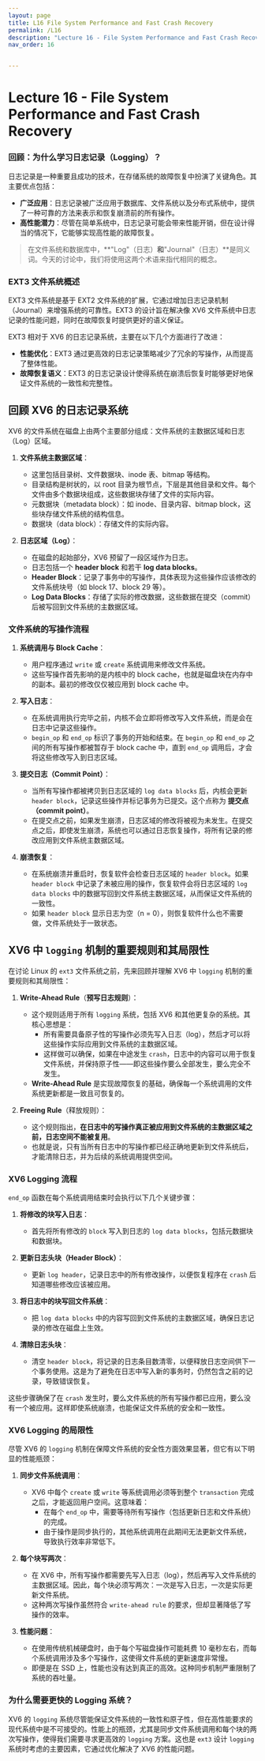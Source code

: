 ```yaml
---
layout: page
title: L16 File System Performance and Fast Crash Recovery
permalink: /L16
description: "Lecture 16 - File System Performance and Fast Crash Recovery，"
nav_order: 16


---
```


# Lecture 16 - File System Performance and Fast Crash Recovery

### **回顾：为什么学习日志记录（Logging）？**

日志记录是一种重要且成功的技术，在存储系统的故障恢复中扮演了关键角色。其主要优点包括：

- **广泛应用**：日志记录被广泛应用于数据库、文件系统以及分布式系统中，提供了一种可靠的方法来表示和恢复崩溃前的所有操作。
- **高性能潜力**：尽管在简单系统中，日志记录可能会带来性能开销，但在设计得当的情况下，它能够实现高性能的故障恢复。

> 在文件系统和数据库中，**"Log"（日志）**和**"Journal"（日志）**是同义词。今天的讨论中，我们将使用这两个术语来指代相同的概念。

### **EXT3 文件系统概述**

EXT3 文件系统是基于 EXT2 文件系统的扩展，它通过增加日志记录机制（Journal）来增强系统的可靠性。EXT3 的设计旨在解决像 XV6 文件系统中日志记录的性能问题，同时在故障恢复时提供更好的语义保证。

EXT3 相对于 XV6 的日志记录系统，主要在以下几个方面进行了改进：

- **性能优化**：EXT3 通过更高效的日志记录策略减少了冗余的写操作，从而提高了整体性能。
- **故障恢复语义**：EXT3 的日志记录设计使得系统在崩溃后恢复时能够更好地保证文件系统的一致性和完整性。



## 回顾 XV6 的日志记录系统

XV6 的文件系统在磁盘上由两个主要部分组成：文件系统的主数据区域和日志（Log）区域。

1. **文件系统主数据区域**：
   - 这里包括目录树、文件数据块、inode 表、bitmap 等结构。
   - 目录结构是树状的，以 root 目录为根节点，下层是其他目录和文件。每个文件由多个数据块组成，这些数据块存储了文件的实际内容。
   - 元数据块（metadata block）：如 inode、目录内容、bitmap block，这些块存储文件系统的结构信息。
   - 数据块（data block）：存储文件的实际内容。

2. **日志区域（Log）**：
   - 在磁盘的起始部分，XV6 预留了一段区域作为日志。
   - 日志包括一个 **header block** 和若干 **log data blocks**。 
   - **Header Block**：记录了事务中的写操作，具体表现为这些操作应该修改的文件系统块号（如 block 17、block 29 等）。
   - **Log Data Blocks**：存储了实际的修改数据，这些数据在提交（commit）后被写回到文件系统的主数据区域。

### 文件系统的写操作流程

1. **系统调用与 Block Cache**：
   - 用户程序通过 `write` 或 `create` 系统调用来修改文件系统。
   - 这些写操作首先影响的是内核中的 block cache，也就是磁盘块在内存中的副本。最初的修改仅仅被应用到 block cache 中。

2. **写入日志**：
   - 在系统调用执行完毕之前，内核不会立即将修改写入文件系统，而是会在日志中记录这些操作。
   - `begin_op` 和 `end_op` 标识了事务的开始和结束。在 `begin_op` 和 `end_op` 之间的所有写操作都被暂存于 block cache 中，直到 `end_op` 调用后，才会将这些修改写入到日志区域。

3. **提交日志（Commit Point）**：
   - 当所有写操作都被拷贝到日志区域的 `log data blocks` 后，内核会更新 `header block`，记录这些操作并标记事务为已提交。这个点称为 **提交点（commit point）**。
   - 在提交点之前，如果发生崩溃，日志区域的修改将被视为未发生。在提交点之后，即使发生崩溃，系统也可以通过日志恢复操作，将所有记录的修改应用到文件系统主数据区域。

4. **崩溃恢复**：
   - 在系统崩溃并重启时，恢复软件会检查日志区域的 `header block`。如果 `header block` 中记录了未被应用的操作，恢复软件会将日志区域的 `log data blocks` 中的数据写回到文件系统主数据区域，从而保证文件系统的一致性。
   - 如果 `header block` 显示日志为空（n = 0），则恢复软件什么也不需要做，文件系统处于一致状态。



## XV6 中 `logging` 机制的重要规则和其局限性

在讨论 Linux 的 `ext3` 文件系统之前，先来回顾并理解 XV6 中 `logging` 机制的重要规则和其局限性：

1. **Write-Ahead Rule**（**预写日志规则**）：
   - 这个规则适用于所有 `logging` 系统，包括 XV6 和其他更复杂的系统。其核心思想是：
     * 所有需要具备原子性的写操作必须先写入日志（log），然后才可以将这些操作实际应用到文件系统的主数据区域。
     * 这样做可以确保，如果在中途发生 `crash`，日志中的内容可以用于恢复文件系统，并保持原子性——即这些操作要么全部发生，要么完全不发生。
   - **Write-Ahead Rule** 是实现故障恢复的基础，确保每一个系统调用的文件系统更新都是一致且可恢复的。

2. **Freeing Rule**（释放规则）：
   - 这个规则指出，**在日志中的写操作真正被应用到文件系统的主数据区域之前，日志空间不能被复用**。
   - 也就是说，只有当所有日志中的写操作都已经正确地更新到文件系统后，才能清除日志，并为后续的系统调用提供空间。

### XV6 Logging 流程

`end_op` 函数在每个系统调用结束时会执行以下几个关键步骤：

1. **将修改的块写入日志**：
   - 首先将所有修改的 `block` 写入到日志的 `log data blocks`，包括元数据块和数据块。

2. **更新日志头块（Header Block）**：
   - 更新 `log header`，记录日志中的所有修改操作，以便恢复程序在 `crash` 后知道哪些修改应该被应用。

3. **将日志中的块写回文件系统**：
   - 把 `log data blocks` 中的内容写回到文件系统的主数据区域，确保日志记录的修改在磁盘上生效。

4. **清除日志头块**：
   - 清空 `header block`，将记录的日志条目数清零，以便释放日志空间供下一个事务使用。这是为了避免在日志中写入新的事务时，仍然包含之前的记录，导致错误恢复。

这些步骤确保了在 `crash` 发生时，要么文件系统的所有写操作都已应用，要么没有一个被应用。这样即使系统崩溃，也能保证文件系统的安全和一致性。

### XV6 Logging 的局限性

尽管 XV6 的 `logging` 机制在保障文件系统的安全性方面效果显著，但它有以下明显的性能瓶颈：

1. **同步文件系统调用**：
   - XV6 中每个 `create` 或 `write` 等系统调用必须等到整个 `transaction` 完成之后，才能返回用户空间。这意味着：
     * 在每个 `end_op` 中，需要等待所有写操作（包括更新日志和文件系统）的完成。
     * 由于操作是同步执行的，其他系统调用在此期间无法更新文件系统，导致执行效率非常低下。

2. **每个块写两次**：
   - 在 XV6 中，所有写操作都需要先写入日志（log），然后再写入文件系统的主数据区域。因此，每个块必须写两次：一次是写入日志，一次是实际更新文件系统。
   - 这种两次写操作虽然符合 `write-ahead rule` 的要求，但却显著降低了写操作的效率。

3. **性能问题**：
   - 在使用传统机械硬盘时，由于每个写磁盘操作可能耗费 10 毫秒左右，而每个系统调用涉及多个写操作，这使得文件系统的更新速度非常慢。
   - 即便是在 SSD 上，性能也没有达到真正的高效。这种同步机制严重限制了系统的吞吐量。

### 为什么需要更快的 Logging 系统？

XV6 的 `logging` 系统尽管能保证文件系统的一致性和原子性，但在高性能要求的现代系统中是不可接受的。性能上的瓶颈，尤其是同步文件系统调用和每个块的两次写操作，使得我们需要寻求更高效的 `logging` 方案。这也是 `ext3` 设计 `logging` 系统时考虑的主要因素，它通过优化解决了 XV6 的性能问题。